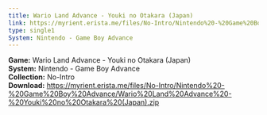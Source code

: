 ```yaml
---
title: Wario Land Advance - Youki no Otakara (Japan)
link: https://myrient.erista.me/files/No-Intro/Nintendo%20-%20Game%20Boy%20Advance/Wario%20Land%20Advance%20-%20Youki%20no%20Otakara%20(Japan).zip
type: single1
System: Nintendo - Game Boy Advance
---
```

<b>Game:</b> Wario Land Advance - Youki no Otakara (Japan)<br>
<b>System:</b> Nintendo - Game Boy Advance<br>
<b>Collection:</b> No-Intro<br>
<b>Download:</b> https://myrient.erista.me/files/No-Intro/Nintendo%20-%20Game%20Boy%20Advance/Wario%20Land%20Advance%20-%20Youki%20no%20Otakara%20(Japan).zip